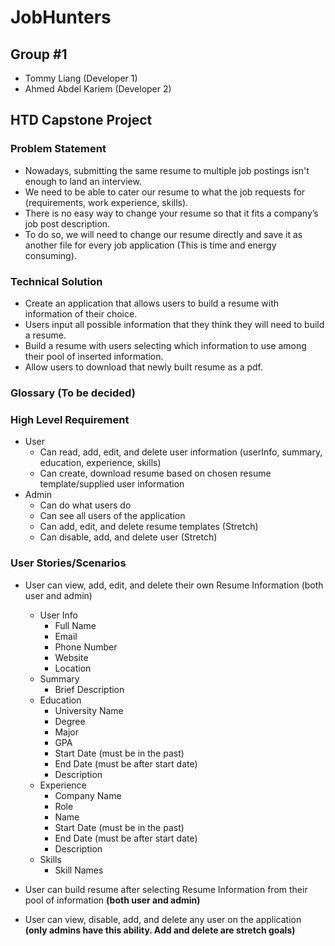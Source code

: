 # JobHunters

## Group #1

-   Tommy Liang (Developer 1)
-   Ahmed Abdel Kariem (Developer 2)

## HTD Capstone Project

### Problem Statement

-   Nowadays, submitting the same resume to multiple job postings isn't enough to land an interview.
-   We need to be able to cater our resume to what the job requests for (requirements, work experience, skills).
-   There is no easy way to change your resume so that it fits a company’s job post description.
-   To do so, we will need to change our resume directly and save it as another file for every job application (This is time and energy consuming).

### Technical Solution

-   Create an application that allows users to build a resume with information of their choice.
-   Users input all possible information that they think they will need to build a resume.
-   Build a resume with users selecting which information to use among their pool of inserted information.
-   Allow users to download that newly built resume as a pdf.

### Glossary (To be decided)

### High Level Requirement

-   User
    -   Can read, add, edit, and delete user information (userInfo, summary, education, experience, skills)
    -   Can create, download resume based on chosen resume template/supplied user information
-   Admin
    -   Can do what users do
    -   Can see all users of the application
    -   Can add, edit, and delete resume templates (Stretch)
    -   Can disable, add, and delete user (Stretch)

### User Stories/Scenarios

-   User can view, add, edit, and delete their own Resume Information (both user and admin)

    -   User Info
        -   Full Name
        -   Email
        -   Phone Number
        -   Website
        -   Location
    -   Summary
        -   Brief Description
    -   Education
        -   University Name
        -   Degree
        -   Major
        -   GPA
        -   Start Date (must be in the past)
        -   End Date (must be after start date)
        -   Description
    -   Experience
        -   Company Name
        -   Role
        -   Name
        -   Start Date (must be in the past)
        -   End Date (must be after start date)
        -   Description
    -   Skills
        -   Skill Names

-   User can build resume after selecting Resume Information from their pool of information **(both user and admin)**
-   User can view, disable, add, and delete any user on the application **(only admins have this ability. Add and delete are stretch goals)**
